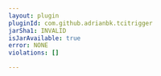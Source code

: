 ```yaml
---
layout: plugin
pluginId: com.github.adrianbk.tcitrigger
jarSha1: INVALID
isJarAvailable: true
error: NONE
violations: []

---
```

